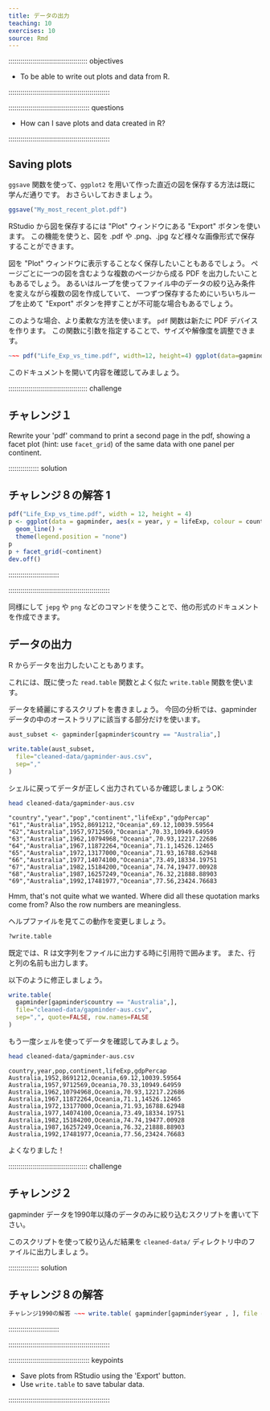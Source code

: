 ```yaml
---
title: データの出力
teaching: 10
exercises: 10
source: Rmd
---
```


::::::::::::::::::::::::::::::::::::::: objectives

- To be able to write out plots and data from R.

::::::::::::::::::::::::::::::::::::::::::::::::::

:::::::::::::::::::::::::::::::::::::::: questions

- How can I save plots and data created in R?

::::::::::::::::::::::::::::::::::::::::::::::::::



## Saving plots

`ggsave` 関数を使って、`ggplot2` を用いて作った直近の図を保存する方法は既に学んだ通りです。 おさらいしておきましょう。


``` r
ggsave("My_most_recent_plot.pdf")
```

RStudio から図を保存するには "Plot" ウィンドウにある "Export" ボタンを使います。 この機能を使うと、図を .pdf や .png、.jpg など様々な画像形式で保存することができます。

図を "Plot" ウィンドウに表示することなく保存したいこともあるでしょう。 ページごとに一つの図を含むような複数のページから成る PDF を出力したいこともあるでしょう。 あるいはループを使ってファイル中のデータの絞り込み条件を変えながら複数の図を作成していて、 一つずつ保存するためにいちいちループを止めて "Export" ボタンを押すことが不可能な場合もあるでしょう。

このような場合、より柔軟な方法を使います。 `pdf` 関数は新たに PDF デバイスを作ります。 この関数に引数を指定することで、サイズや解像度を調整できます。


``` r
~~~ pdf("Life_Exp_vs_time.pdf", width=12, height=4) ggplot(data=gapminder, aes(x=year, y=lifeExp, colour=country)) + geom_line() + theme(legend.position = "none") # PDF デバイスを確実に終了しておく必要があります！
```

このドキュメントを開いて内容を確認してみましょう。

:::::::::::::::::::::::::::::::::::::::  challenge

## チャレンジ１

Rewrite your 'pdf' command to print a second
page in the pdf, showing a facet plot (hint: use `facet_grid`)
of the same data with one panel per continent.

:::::::::::::::  solution

## チャレンジ８の解答 1


``` r
pdf("Life_Exp_vs_time.pdf", width = 12, height = 4)
p <- ggplot(data = gapminder, aes(x = year, y = lifeExp, colour = country)) +
  geom_line() +
  theme(legend.position = "none")
p
p + facet_grid(~continent)
dev.off()
```

:::::::::::::::::::::::::

::::::::::::::::::::::::::::::::::::::::::::::::::

同様にして `jepg` や `png` などのコマンドを使うことで、他の形式のドキュメントを作成できます。

## データの出力

R からデータを出力したいこともあります。

これには、既に使った `read.table` 関数とよく似た `write.table` 関数を使います。

データを綺麗にするスクリプトを書きましょう。 今回の分析では、gapminder データの中のオーストラリアに該当する部分だけを使います。


``` r
aust_subset <- gapminder[gapminder$country == "Australia",]

write.table(aust_subset,
  file="cleaned-data/gapminder-aus.csv",
  sep=","
)
```

シェルに戻ってデータが正しく出力されているか確認しましょうOK:


``` bash
head cleaned-data/gapminder-aus.csv
```

``` output
"country","year","pop","continent","lifeExp","gdpPercap"
"61","Australia",1952,8691212,"Oceania",69.12,10039.59564
"62","Australia",1957,9712569,"Oceania",70.33,10949.64959
"63","Australia",1962,10794968,"Oceania",70.93,12217.22686
"64","Australia",1967,11872264,"Oceania",71.1,14526.12465
"65","Australia",1972,13177000,"Oceania",71.93,16788.62948
"66","Australia",1977,14074100,"Oceania",73.49,18334.19751
"67","Australia",1982,15184200,"Oceania",74.74,19477.00928
"68","Australia",1987,16257249,"Oceania",76.32,21888.88903
"69","Australia",1992,17481977,"Oceania",77.56,23424.76683
```

Hmm, that's not quite what we wanted. Where did all these
quotation marks come from? Also the row numbers are
meaningless.

ヘルプファイルを見てこの動作を変更しましょう。


``` r
?write.table
```

既定では、R は文字列をファイルに出力する時に引用符で囲みます。 また、行と列の名前も出力します。

以下のように修正しましょう。


``` r
write.table(
  gapminder[gapminder$country == "Australia",],
  file="cleaned-data/gapminder-aus.csv",
  sep=",", quote=FALSE, row.names=FALSE
)
```

もう一度シェルを使ってデータを確認してみましょう。


``` bash
head cleaned-data/gapminder-aus.csv
```

``` output
country,year,pop,continent,lifeExp,gdpPercap
Australia,1952,8691212,Oceania,69.12,10039.59564
Australia,1957,9712569,Oceania,70.33,10949.64959
Australia,1962,10794968,Oceania,70.93,12217.22686
Australia,1967,11872264,Oceania,71.1,14526.12465
Australia,1972,13177000,Oceania,71.93,16788.62948
Australia,1977,14074100,Oceania,73.49,18334.19751
Australia,1982,15184200,Oceania,74.74,19477.00928
Australia,1987,16257249,Oceania,76.32,21888.88903
Australia,1992,17481977,Oceania,77.56,23424.76683
```

よくなりました！

:::::::::::::::::::::::::::::::::::::::  challenge

## チャレンジ２

gapminder データを1990年以降のデータのみに絞り込むスクリプトを書いて下さい。

このスクリプトを使って絞り込んだ結果を `cleaned-data/` ディレクトリ中のファイルに出力しましょう。

:::::::::::::::  solution

## チャレンジ８の解答


``` r
チャレンジ1990の解答 ~~~ write.table( gapminder[gapminder$year , ], file = "cleaned-data/gapminder-after1990.csv", sep = ",", quote = FALSE, row.names = FALSE)
```

:::::::::::::::::::::::::

::::::::::::::::::::::::::::::::::::::::::::::::::



:::::::::::::::::::::::::::::::::::::::: keypoints

- Save plots from RStudio using the 'Export' button.
- Use `write.table` to save tabular data.

::::::::::::::::::::::::::::::::::::::::::::::::::

